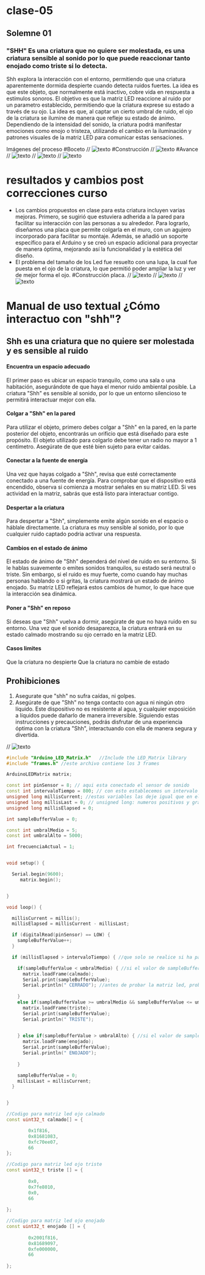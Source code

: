 # clase-05
## Solemne 01
### "SHH" Es una criatura que no quiere ser molestada, es una criatura sensible al sonido por lo que puede reaccionar tanto enojado como triste si lo detecta.
Shh explora la interacción con el entorno, permitiendo que una criatura aparentemente dormida despierte cuando detecta ruidos fuertes. La idea es que este objeto, que normalmente está inactivo, cobre vida en respuesta a estímulos sonoros. El objetivo es que la matriz LED reaccione al ruido por un parametro establecido, permitiendo que la criatura exprese su estado a través de su ojo. La idea es que, al captar un cierto umbral de ruido, el ojo de la criatura se ilumine de manera que refleje su estado de ánimo. Dependiendo de la intensidad del sonido, la criatura podrá manifestar emociones como enojo o tristeza, utilizando el cambio en la iluminación y patrones visuales de la matriz LED para comunicar estas sensaciones.

Imágenes del proceso
#Boceto
// ![texto](./imagenseis.jpg.jpeg)
#Construcción 
// ![texto](./procesoshh.jpg.jpeg)
#Avance
// ![texto](./imagendos.jpg.jpeg)
// ![texto](./imagensiete.jpg.jpeg)
// ![texto](./imagentres.jpg.jpeg)


# resultados y cambios post correcciones curso
* Los cambios propuestos en clase para esta criatura incluyen varias mejoras. Primero, se sugirió que estuviera adherida a la pared para facilitar su interacción con las personas a su alrededor. Para lograrlo, diseñamos una placa que permite colgarla en el muro, con un agujero incorporado para facilitar su montaje. Además, se añadió un soporte específico para el Arduino y se creó un espacio adicional para proyectar de manera óptima, mejorando así la funcionalidad y la estética del diseño.
* El problema del tamaño de los Led fue resuelto con una lupa, la cual fue puesta en el ojo de la criatura, lo que permitió poder ampliar la luz y ver de mejor forma el ojo.
#Construcción placa.
// ![texto](./imagendiez.jpg.jpeg)
// ![texto](./imageonce.jpg.jpeg)
// ![texto](./Imagenresultadofinal.jpg)

# Manual de uso textual ¿Cómo interactuo con "shh"?
## Shh es una criatura que no quiere ser molestada y es sensible al ruido
#### Encuentra un espacio adecuado
El primer paso es ubicar un espacio tranquilo, como una sala o una habitación, asegurándote de que haya el menor ruido ambiental posible. La criatura "Shh" es sensible al sonido, por lo que un entorno silencioso te permitirá interactuar mejor con ella.

#### Colgar a "Shh" en la pared
Para utilizar el objeto, primero debes colgar a "Shh" en la pared, en la parte posterior del objeto, encontrarás un orificio que está diseñado para este propósito. El objeto utilizado para colgarlo debe tener un radio no mayor a 1 centímetro. Asegúrate de que esté bien sujeto para evitar caídas.

#### Conectar a la fuente de energía
Una vez que hayas colgado a "Shh", revisa que esté correctamente conectado a una fuente de energía. Para comprobar que el dispositivo está encendido, observa si comienza a mostrar señales en su matriz LED. Si ves actividad en la matriz, sabrás que está listo para interactuar contigo.

#### Despertar a la criatura
Para despertar a "Shh", simplemente emite algún sonido en el espacio o háblale directamente. La criatura es muy sensible al sonido, por lo que cualquier ruido captado podria activar una respuesta.

#### Cambios en el estado de ánimo
El estado de ánimo de "Shh" dependerá del nivel de ruido en su entorno. Si le hablas suavemente o emites sonidos tranquilos, su estado será neutral o triste. Sin embargo, si el ruido es muy fuerte, como cuando hay muchas personas hablando o si gritas, la criatura mostrará un estado de ánimo enojado. Su matriz LED reflejará estos cambios de humor, lo que hace que la interacción sea dinámica.

#### Poner a "Shh" en reposo
Si deseas que "Shh" vuelva a dormir, asegúrate de que no haya ruido en su entorno. Una vez que el sonido desaparezca, la criatura entrará en su estado calmado mostrando su ojo cerrado en la matriz LED.

#### Casos limites
Que la criatura no despierte
Que la criatura no cambie de estado

## Prohibiciones 
1. Asegurate que "shh" no sufra caídas, ni golpes.
2.  Asegúrate de que "Shh" no tenga contacto con agua ni ningún otro líquido. Este dispositivo no es resistente al agua, y cualquier exposición a líquidos puede dañarlo de manera irreversible. Siguiendo estas instrucciones y precauciones, podrás disfrutar de una experiencia óptima con la criatura "Shh", interactuando con ella de manera segura y divertida.
   

// ![texto](./aquivaelnombre.jpg)

```cpp
#include "Arduino_LED_Matrix.h"   //Include the LED_Matrix library
#include "frames.h" //este archivo contiene los 3 frames 

ArduinoLEDMatrix matrix; 

const int pinSensor = 8; // aqui esta conectado el sensor de sonido
const int intervaloTiempo = 800; // con esto establecemos un intervalo de 1 segundo para medir el nivel de ruidom, cada un segundo toma una muestra
unsigned long millisCurrent; //estas variables las deje igual que en el video https://www.youtube.com/watch?v=PYkzJQhFNlA
unsigned long millisLast = 0; // unsigned long: numeros positivos y grandes, esto porque el valor que devuelve millis() puede volverse muy grande
unsigned long millisElapsed = 0;

int sampleBufferValue = 0;

const int umbralMedio = 5;
const int umbralAlto = 5000;

int frecuenciaActual = 1;


void setup() {

  Serial.begin(9600);
     matrix.begin();


}

void loop() {

  millisCurrent = millis();
  millisElapsed = millisCurrent - millisLast;

  if (digitalRead(pinSensor) == LOW) {
    sampleBufferValue++;
  }

  if (millisElapsed > intervaloTiempo) { //que solo se realice si ha pasado el tiempo suficiente (1 seg)

    if(sampleBufferValue < umbralMedio) { //si el valor de sampleBufferValue es menor que umbralMedio, esto significa que no hubo mucho ruido, por lo tanto estado: calmado
      matrix.loadFrame(calmado);
      Serial.print(sampleBufferValue);
      Serial.println(" CERRADO"); //antes de probar la matriz led, probé con esto en el monitor para saber si los parametros estaban funcionando
 
    }
    else if(sampleBufferValue >= umbralMedio && sampleBufferValue <= umbralAlto) { //si el valor de sampleBufferValue es mayor o igual que umbralMedio pero menor o igual que umbralAlto, estado: triste
      matrix.loadFrame(triste);
      Serial.print(sampleBufferValue);
      Serial.println(" TRISTE");
     

    } else if(sampleBufferValue > umbralAlto) { //si el valor de sampleBufferValue es mayor que umbralAlto, esto significa que hubo mucho ruido, por lo tanto estado: enojado
      matrix.loadFrame(enojado);
      Serial.print(sampleBufferValue);
      Serial.println(" ENOJADO");
  
    }

    sampleBufferValue = 0;
    millisLast = millisCurrent;
  }


}

```

``` cpp
//Codigo para matriz led ojo calmado
const uint32_t calmado[] = {

		0x1f816,
		0x81681083,
		0xfc70ee07,
		66
};	

```
``` cpp
//Codigo para matriz led ojo triste
const uint32_t triste [] = {
	
		0x0,
		0x7fe8010,
		0x0,
		66
	
};

```
``` cpp
//Codigo para matriz led ojo enojado 
const uint32_t enojado [] = {
	
		0x2001f816,
		0x81689097,
		0xfe000000,
		66
	
};

```
